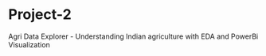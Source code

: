 # Project-2
Agri Data Explorer - Understanding Indian agriculture with EDA and PowerBi Visualization

